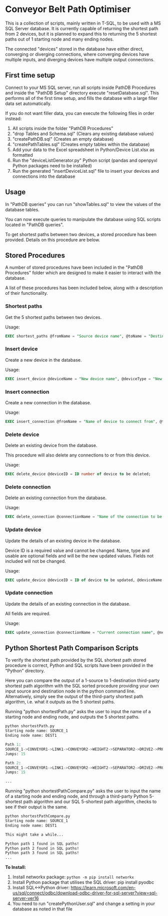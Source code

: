 # Conveyor Belt Path Optimiser

This is a collection of scripts, mainly written in T-SQL, to be used with a MS SQL Server database. It is currently capable of returning the shortest path from 2 devices, but it is planned to expand this to returning the 5 shortest paths out of 1 starting node and many ending nodes.

The connected "devices" stored in the database have either direct, converging or diverging connections, where converging devices have multiple inputs, and diverging devices have multiple output connections.

## First time setup

Connect to your MS SQL server, run all scripts inside PathDB Procedures and inside the "PathDB Setup" directory execute "resetDatabase.sql". This performs all of the first time setup, and fills the database with a large filler data set automatically.

If you do not want filler data, you can execute the following files in order instead:

1. All scripts inside the folder "PathDB Procedures"
2. "drop Tables and Schema.sql" (Clears any existing database values)
3. "createPathDB.sql" (Creates an empty database)
4. "createPathTables.sql" (Creates empty tables within the database)
5. Add your data to the Excel spreadsheet in Python/Device List.xlsx as formatted
6. Run the "deviceListGenerator.py" Python script (pandas and openpyxl Python packages need to be installed)
7. Run the generated "insertDeviceList.sql" file to insert your devices and connections into the database

## Usage

In "PathDB queries" you can run "showTables.sql" to view the values of the database tables.

You can now execute queries to manipulate the database using SQL scripts located in "PathDB queries".

To get shortest paths between two devices, a stored procedure has been provided. Details on this procedure are below.

## Stored Procedures

A number of stored procedures have been included in the "PathDB Procedures" folder which are designed to make it easier to interact with the database.

A list of these procedures has been included below, along with a description of their functionality.

### Shortest paths

Get the 5 shortest paths between two devices.

Usage:

```SQL
EXEC shortest_paths @fromName = "Source device name", @toName = "Destination device name";
```

### Insert device

Create a new device in the database.

Usage:

```SQL
EXEC insert_device @deviceName = "New device name", @deviceType = "New device type", @usable = 1 or 0;
```

### Insert connection

Create a new connection in the database.

Usage:

```SQL
EXEC insert_connection @fromName = "Name of device to connect from", @toName = "Name of device to connect to", @connectionName = "New connection name";
```

### Delete device

Delete an existing device from the database.

This procedure will also delete any connections to or from this device.

Usage:

```SQL
EXEC delete_device @deviceID = ID number of device to be deleted;
```

### Delete connection

Delete an existing connection from the database.

Usage:

```SQL
EXEC delete_connection @connectionName = "Name of the connection to be deleted";
```

### Update device

Update the details of an existing device in the database.

Device ID is a required value and cannot be changed. Name, type and usable are optional fields and will be the new updated values. Fields not included will not be changed.

Usage:

```SQL
EXEC update_device @deviceID = ID of device to be updated, @deviceName = "New device name", @deviceType = "New device type", @usable = New value, can only be 1 or 0;
```

### Update connection

Update the details of an existing connection in the database.

All fields are required.

Usage:

```SQL
EXEC update_connection @connectionName = "Current connection name", @newName = "New connection name", @fromID = ID of device to connect from, @toID = ID of device to connect to;
```

## Python Shortest Path Comparison Scripts

To verify the shortest path provided by the SQL shortest path stored procedure is correct, Python and SQL scripts have been provided in the "Python" directory.

Here you can compare the output of a 1-source to 1-destination third-party shortest path algorithm with the SQL sorted procedure providing your own input source and destination node in the python command line. Alternatively, simply see the output of the third-party shortest path algorithm, i.e. what it outputs as the 5 shortest paths.

Running "python shortestPath.py" asks the user to input the name of a starting node and ending node, and outputs the 5 shortest paths.

```python
python shortestPath.py
Starting node name: SOURCE_1
Ending node name: DEST1

Path 1:
SOURCE_1->CONVEYOR1->LINK1->CONVEYOR2->WEIGHT2->SEPARATOR2->DRIVE2->PROCESSOR2->SPLITTER1->LINK3->ELEVATOR1->ELEVATOR_PATH_1->ELEVATOR_SWICTH_1->CLEAN101->DISTRIBUTOR1->DEST1
Jumps: 15

Path 2:
SOURCE_1->CONVEYOR1->LINK1->CONVEYOR2->WEIGHT2->SEPARATOR2->DRIVE2->PROCESSOR2->SPLITTER1->LINK3->ELEVATOR2->ELEVATOR_PATH_2->ELEVATOR_SWICTH_2->CLEAN102->DISTRIBUTOR2->DEST1
Jumps: 15

...
```

Running "python shortestPathCompare.py" asks the user to input the name of a starting node and ending node, and through a third-party Python 5-shortest path algorithm and our SQL 5-shortest path algorithm, checks to see if their output is the same.

```txt
python shortestPathCompare.py
Starting node name: SOURCE_1
Ending node name: DEST1

This might take a while...

Python path 1 found in SQL paths!
Python path 2 found in SQL paths!
Python path 3 found in SQL paths!
...
```

**To Install:**

1. Install networkx package: ```python -m pip install networkx```
2. Install Python package that utilises the SQL driver: pip install pyodbc
3. Install SQL<->Python driver: <https://learn.microsoft.com/en-us/sql/connect/odbc/download-odbc-driver-for-sql-server?view=sql-server-ver16>
4. You need to run "createPythonUser.sql" and change a setting in your database as noted in that file
